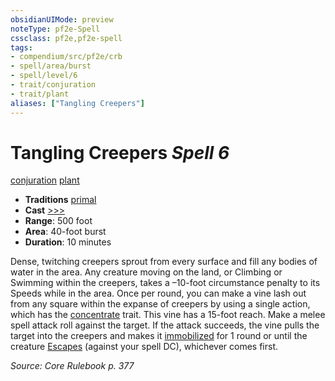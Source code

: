 ```yaml
---
obsidianUIMode: preview
noteType: pf2e-Spell
cssclass: pf2e,pf2e-spell
tags:
- compendium/src/pf2e/crb
- spell/area/burst
- spell/level/6
- trait/conjuration
- trait/plant
aliases: ["Tangling Creepers"]
---
```

# Tangling Creepers *Spell 6*   
[conjuration](rules/traits/conjuration.md "Conjuration School Trait")  [plant](rules/traits/plant.md "Plant Creature Type Trait")  

- **Traditions** [primal](rules/traits/primal.md "Primal Tradition Trait")
- **Cast** [>>>](rules/core-rulebook/chapter-9-playing-the-game.md#Actions "Three-Action") 
- **Range**: 500 foot
- **Area**: 40-foot burst
- **Duration**: 10 minutes

Dense, twitching creepers sprout from every surface and fill any bodies of water in the area. Any creature moving on the land, or Climbing or Swimming within the creepers, takes a –10-foot circumstance penalty to its Speeds while in the area. Once per round, you can make a vine lash out from any square within the expanse of creepers by using a single action, which has the [concentrate](rules/traits/concentrate.md "Concentrate Action & Ability Trait") trait. This vine has a 15-foot reach. Make a melee spell attack roll against the target. If the attack succeeds, the vine pulls the target into the creepers and makes it [immobilized](rules/conditions.md#Immobilized) for 1 round or until the creature [Escapes](rules/actions/escape.md) (against your spell DC), whichever comes first.

*Source: Core Rulebook p. 377*
